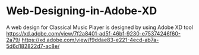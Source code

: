 # Web-Designing-in-Adobe-XD
A web design for Classical Music Player is designed by using Adobe XD tool
https://xd.adobe.com/view/7f2a8401-ad5f-46bf-9230-e75374246f60-2a79/
https://xd.adobe.com/view/f9ddae83-e221-4ecd-ab7a-5d6d182822d7-ac8e/
